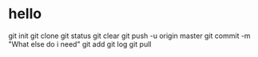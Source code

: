 # hello

git init
git clone
git status
git clear
git push -u origin master
git commit -m "What else do i need"
git add
git log
git pull

